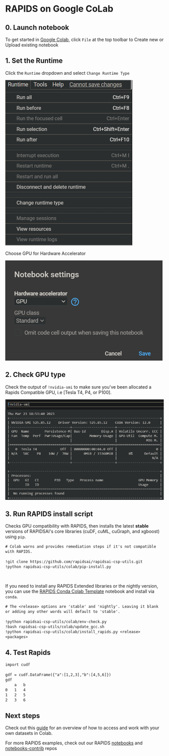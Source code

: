 # RAPIDS on Google CoLab

## 0. Launch notebook

To get started in [Google Colab](https://colab.research.google.com/), click `File` at the top toolbar to Create new or Upload existing notebook

## 1. Set the Runtime

Click the `Runtime` dropdown and select `Change Runtime Type`

![Screenshot of create runtime and runtime type](../images/googlecolab-select-runtime-type.png)

Choose GPU for Hardware Accelerator

![Screenshot of gpu for hardware accelerator](../images/googlecolab-select-gpu-hardware-accelerator.png)

## 2. Check GPU type

Check the output of `!nvidia-smi` to make sure you've been allocated a Rapids Compatible GPU, i.e [Tesla T4, P4, or P100].

![Screenshot of nvidia-smi](../images/googlecolab-output-nvidia-smi.png)

## 3. Run RAPIDS install script

Checks GPU compatibility with RAPIDS, then installs the latest **stable** versions of RAPIDSAI's core libraries (cuDF, cuML, cuGraph, and xgboost) using `pip`.

```console
# Colab warns and provides remediation steps if it's not compatible with RAPIDS.

!git clone https://github.com/rapidsai/rapidsai-csp-utils.git
!python rapidsai-csp-utils/colab/pip-install.py
```

<br>

If you need to install any RAPIDS Extended libraries or the nightly version, you can use the [RAPIDS Conda Colab Template](https://colab.research.google.com/drive/1TAAi_szMfWqRfHVfjGSqnGVLr_ztzUM9) notebook and install via `conda`.

```console
# The <release> options are 'stable' and 'nightly'. Leaving it blank or adding any other words will default to 'stable'.

!python rapidsai-csp-utils/colab/env-check.py
!bash rapidsai-csp-utils/colab/update_gcc.sh
!python rapidsai-csp-utils/colab/install_rapids.py <release> <packages>
```

## 4. Test Rapids

```console
import cudf

gdf = cudf.DataFrame({"a":[1,2,3],"b":[4,5,6]})
gdf
    a   b
0   1   4
1   2   5
2   3   6

```

## Next steps

Check out this [guide](https://towardsdatascience.com/) for an overview of how to access and work with your own datasets in Colab.

For more RAPIDS examples, check out our RAPIDS [notebooks](https://github.com/rapidsai/notebooks) and [notebooks-contrib](https://github.com/rapidsai/notebooks-contrib) repos
